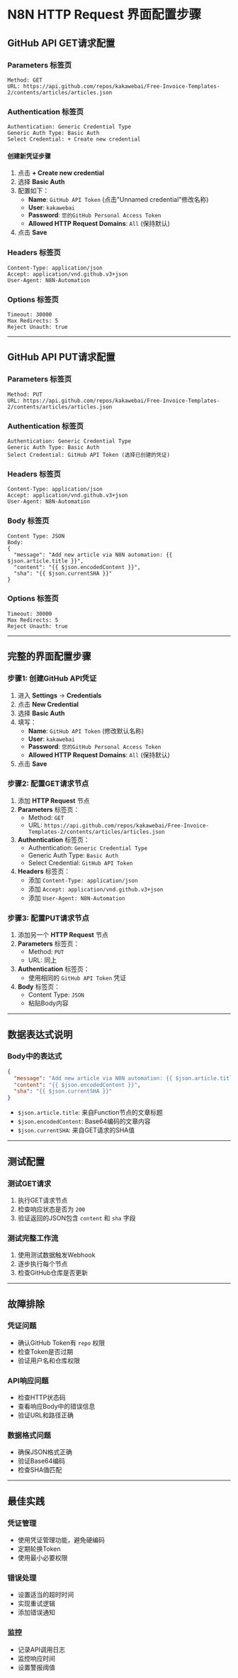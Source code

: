 # N8N HTTP Request 界面配置步骤

## GitHub API GET请求配置

### Parameters 标签页
```
Method: GET
URL: https://api.github.com/repos/kakawebai/Free-Invoice-Templates-2/contents/articles/articles.json
```

### Authentication 标签页
```
Authentication: Generic Credential Type
Generic Auth Type: Basic Auth
Select Credential: + Create new credential
```

#### 创建新凭证步骤
1. 点击 **+ Create new credential**
2. 选择 **Basic Auth**
3. 配置如下：
   - **Name**: `GitHub API Token` (点击"Unnamed credential"修改名称)
   - **User**: `kakawebai`
   - **Password**: `您的GitHub Personal Access Token`
   - **Allowed HTTP Request Domains**: `All` (保持默认)
4. 点击 **Save**

### Headers 标签页
```
Content-Type: application/json
Accept: application/vnd.github.v3+json
User-Agent: N8N-Automation
```

### Options 标签页
```
Timeout: 30000
Max Redirects: 5
Reject Unauth: true
```

---

## GitHub API PUT请求配置

### Parameters 标签页
```
Method: PUT
URL: https://api.github.com/repos/kakawebai/Free-Invoice-Templates-2/contents/articles/articles.json
```

### Authentication 标签页
```
Authentication: Generic Credential Type
Generic Auth Type: Basic Auth
Select Credential: GitHub API Token (选择已创建的凭证)
```

### Headers 标签页
```
Content-Type: application/json
Accept: application/vnd.github.v3+json
User-Agent: N8N-Automation
```

### Body 标签页
```
Content Type: JSON
Body:
{
  "message": "Add new article via N8N automation: {{ $json.article.title }}",
  "content": "{{ $json.encodedContent }}",
  "sha": "{{ $json.currentSHA }}"
}
```

### Options 标签页
```
Timeout: 30000
Max Redirects: 5
Reject Unauth: true
```

---

## 完整的界面配置步骤

### 步骤1: 创建GitHub API凭证
1. 进入 **Settings** → **Credentials**
2. 点击 **New Credential**
3. 选择 **Basic Auth**
4. 填写：
   - **Name**: `GitHub API Token` (修改默认名称)
   - **User**: `kakawebai`
   - **Password**: `您的GitHub Personal Access Token`
   - **Allowed HTTP Request Domains**: `All` (保持默认)
5. 点击 **Save**

### 步骤2: 配置GET请求节点
1. 添加 **HTTP Request** 节点
2. **Parameters** 标签页：
   - Method: `GET`
   - URL: `https://api.github.com/repos/kakawebai/Free-Invoice-Templates-2/contents/articles/articles.json`
3. **Authentication** 标签页：
   - Authentication: `Generic Credential Type`
   - Generic Auth Type: `Basic Auth`
   - Select Credential: `GitHub API Token`
4. **Headers** 标签页：
   - 添加 `Content-Type: application/json`
   - 添加 `Accept: application/vnd.github.v3+json`
   - 添加 `User-Agent: N8N-Automation`

### 步骤3: 配置PUT请求节点
1. 添加另一个 **HTTP Request** 节点
2. **Parameters** 标签页：
   - Method: `PUT`
   - URL: 同上
3. **Authentication** 标签页：
   - 使用相同的 `GitHub API Token` 凭证
4. **Body** 标签页：
   - Content Type: `JSON`
   - 粘贴Body内容

---

## 数据表达式说明

### Body中的表达式
```json
{
  "message": "Add new article via N8N automation: {{ $json.article.title }}",
  "content": "{{ $json.encodedContent }}",
  "sha": "{{ $json.currentSHA }}"
}
```

- `$json.article.title`: 来自Function节点的文章标题
- `$json.encodedContent`: Base64编码的文章内容
- `$json.currentSHA`: 来自GET请求的SHA值

---

## 测试配置

### 测试GET请求
1. 执行GET请求节点
2. 检查响应状态是否为 `200`
3. 验证返回的JSON包含 `content` 和 `sha` 字段

### 测试完整工作流
1. 使用测试数据触发Webhook
2. 逐步执行每个节点
3. 检查GitHub仓库是否更新

---

## 故障排除

### 凭证问题
- 确认GitHub Token有 `repo` 权限
- 检查Token是否过期
- 验证用户名和仓库权限

### API响应问题
- 检查HTTP状态码
- 查看响应Body中的错误信息
- 验证URL和路径正确

### 数据格式问题
- 确保JSON格式正确
- 验证Base64编码
- 检查SHA值匹配

---

## 最佳实践

### 凭证管理
- 使用凭证管理功能，避免硬编码
- 定期轮换Token
- 使用最小必要权限

### 错误处理
- 设置适当的超时时间
- 实现重试逻辑
- 添加错误通知

### 监控
- 记录API调用日志
- 监控响应时间
- 设置警报阈值

